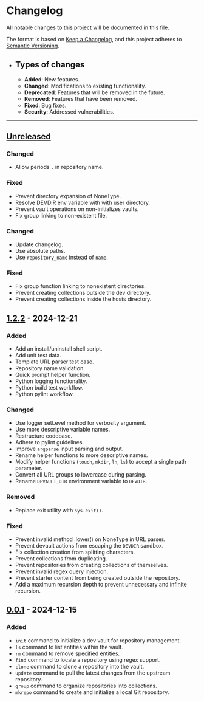 # Changelog

All notable changes to this project will be documented in this file.

The format is based on [Keep a Changelog](https://keepachangelog.com/en/1.1.0/),
and this project adheres to [Semantic Versioning](https://semver.org/spec/v2.0.0.html).

- ## Types of changes

  - **Added**: New features.
  - **Changed**: Modifications to existing functionality.
  - **Deprecated**: Features that will be removed in the future.
  - **Removed**: Features that have been removed.
  - **Fixed**: Bug fixes.
  - **Security**: Addressed vulnerabilities.

---

## [Unreleased]

### Changed

- Allow periods `.` in repository name.

### Fixed

- Prevent directory expansion of NoneType.
- Resolve DEVDIR env variable with with user directory.
- Prevent vault operations on non-initializes vaults.
- Fix group linking to non-existent file.

### Changed

- Update changelog.
- Use absolute paths.
- Use `repository_name` instead of `name`.

### Fixed

- Fix group function linking to nonexistent directories.
- Prevent creating collections outside the dev directory.
- Prevent creating collections inside the hosts directory.

## [1.2.2] - 2024-12-21

### Added

- Add an install/uninstall shell script.
- Add unit test data.
- Template URL parser test case.
- Repository name validation.
- Quick prompt helper function.
- Python logging functionality.
- Python build test workflow.
- Python pylint workflow.

### Changed

- Use logger setLevel method for verbosity argument.
- Use more descriptive variable names.
- Restructure codebase.
- Adhere to pylint guidelines.
- Improve `argparse` input parsing and output.
- Rename helper functions to more descriptive names.
- Modify helper functions (`touch`, `mkdir`, `ln`, `ls`) to accept a single path parameter.
- Convert all URL groups to lowercase during parsing.
- Rename `DEVAULT_DIR` environment variable to `DEVDIR`.

### Removed

- Replace exit utility with `sys.exit()`.

### Fixed

- Prevent invalid method .lower() on NoneType in URL parser.
- Prevent devault actions from escaping the `DEVDIR` sandbox.
- Fix collection creation from splitting characters.
- Prevent collections from duplicating.
- Prevent repositories from creating collections of themselves.
- Prevent invalid regex query injection.
- Prevent starter content from being created outside the repository.
- Add a maximum recursion depth to prevent unnecessary and infinite recursion.

## [0.0.1] - 2024-12-15

### Added

- `init` command to initialize a dev vault for repository management.
- `ls` command to list entities within the vault.
- `rm` command to remove specified entities.
- `find` command to locate a repository using regex support.
- `clone` command to clone a repository into the vault.
- `update` command to pull the latest changes from the upstream repository.
- `group` command to organize repositories into collections.
- `mkrepo` command to create and initialize a local Git repository.

[unreleased]: https://github.com/0x15ba88ff/devault/compare/v1.1.1...HEAD
[1.2.2]: https://github.com/0x15ba88ff/devault/releases/tag/v1.2.2-beta
[0.0.1]: https://github.com/0x15ba88ff/devault/releases/tag/v0.0.1-alpha

